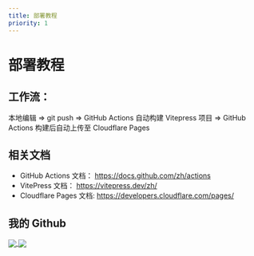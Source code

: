 ```yaml
---
title: 部署教程
priority: 1
---
```


# 部署教程

## 工作流：

本地编辑 => git push => GitHub Actions 自动构建 Vitepress 项目 => GitHub Actions 构建后自动上传至 Cloudflare Pages

## 相关文档

- GitHub Actions 文档： https://docs.github.com/zh/actions
- VitePress 文档： https://vitepress.dev/zh/
- Cloudflare Pages 文档: https://developers.cloudflare.com/pages/

## 我的 Github

<a href="https://github.com/Leetfs/">
  <img align="center" src="https://github-readme-stats.vercel.app/api?username=Leetfs&show_icons=true&count_private=true" />
</a>
<a href="https://github.com/Leetfs/">
  <img align="center" src="https://github-readme-stats.vercel.app/api/top-langs?username=Leetfs&layout=compact&langs_count=8" />
</a><br><br>